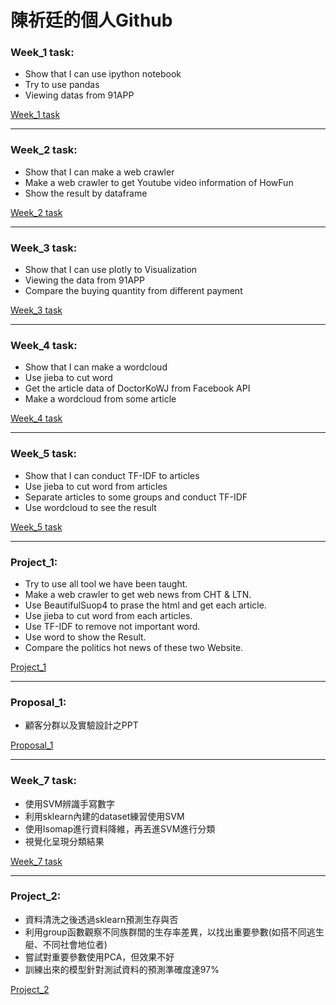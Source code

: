 # 陳祈廷的個人Github

### Week_1 task:
* Show that I can use ipython notebook
* Try to use pandas
* Viewing datas from 91APP

[Week_1 task](https://github.com/rt6972177/106-2/blob/master/Week_1/06%20-%20%E8%AA%8D%E8%AD%9891app%E8%B3%87%E6%96%99.ipynb)

------------------------------

### Week_2 task:
* Show that I can make a web crawler
* Make a web crawler to get Youtube video information of HowFun
* Show the result by dataframe

[Week_2 task](https://github.com/rt6972177/106-2/blob/master/Week_2/Week_2_Crawler_of_HowFun.ipynb)

-------------------------------

### Week_3 task:
* Show that I can use plotly to Visualization
* Viewing the data from 91APP 
* Compare the buying quantity from different payment

[Week_3 task](https://nbviewer.jupyter.org/github/rt6972177/106-2/blob/master/Week_3/Week3_Visuallization.ipynb)

--------------------------------

### Week_4 task:
* Show that I can make a wordcloud
* Use jieba to cut word
* Get the article data of DoctorKoWJ from Facebook API
* Make a wordcloud from some article

[Week_4 task](https://github.com/rt6972177/106-2/blob/master/Week_4/Week_4_WordCloud.ipynb)

---------------------------------

### Week_5 task:
* Show that I can conduct TF-IDF to articles
* Use jieba to cut word from articles
* Separate articles to some groups and conduct TF-IDF
* Use wordcloud to see the result

[Week_5 task](https://github.com/rt6972177/106-2/blob/master/Week_5/Week_5_TF-IDF.ipynb)

----------------------------------

### Project_1:
* Try to use all tool we have been taught.
* Make a web crawler to get web news from CHT & LTN.
* Use BeautifulSuop4 to prase the html and get each article.
* Use jieba to cut word from each articles.
* Use TF-IDF to remove not important word.
* Use word to show the Result. 
* Compare the politics hot news of these two Website.

[Project_1](https://github.com/rt6972177/106-2/blob/master/Project_1/Project_1.ipynb)

----------------------------------

### Proposal_1:
* 顧客分群以及實驗設計之PPT

[Proposal_1](https://github.com/rt6972177/106-2/blob/master/Proposal/Data-Driven%20CMR.pdf)

----------------------------------

### Week_7 task:
* 使用SVM辨識手寫數字
* 利用sklearn內建的dataset練習使用SVM
* 使用Isomap進行資料降維，再丟進SVM進行分類
* 視覺化呈現分類結果

[Week_7 task](https://github.com/rt6972177/106-2/blob/master/Week_7/Week_7_ML.ipynb)

----------------------------------

### Project_2:
* 資料清洗之後透過sklearn預測生存與否
* 利用group函數觀察不同族群間的生存率差異，以找出重要參數(如搭不同逃生艇、不同社會地位者)
* 嘗試對重要參數使用PCA，但效果不好
* 訓練出來的模型針對測試資料的預測準確度達97%

[Project_2]()
